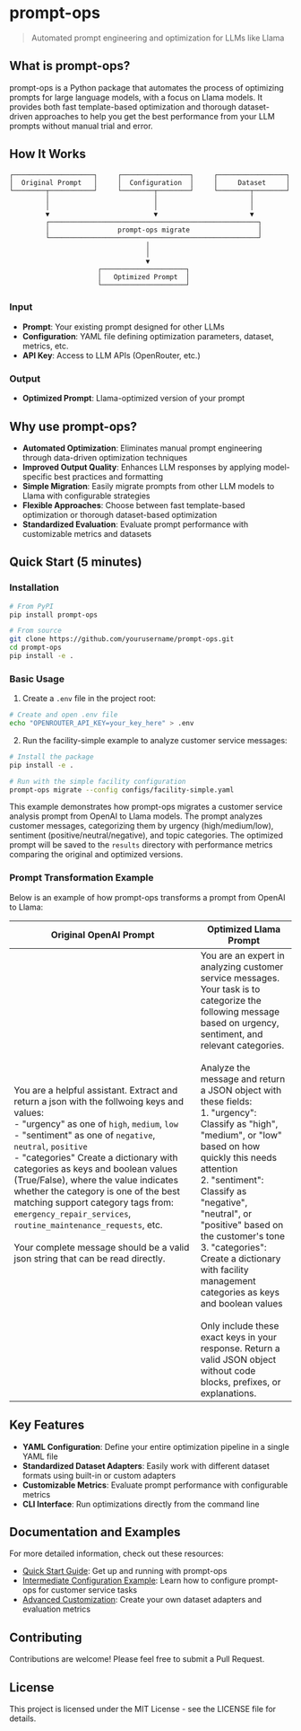 # prompt-ops

> Automated prompt engineering and optimization for LLMs like Llama

## What is prompt-ops?

prompt-ops is a Python package that automates the process of optimizing prompts for large language models, with a focus on Llama models. It provides both fast template-based optimization and thorough dataset-driven approaches to help you get the best performance from your LLM prompts without manual trial and error.

## How It Works

```
┌────────────────────┐     ┌─────────────────┐     ┌─────────────────┐
│  Original Prompt   │     │  Configuration  │     │     Dataset     │
└────────┬───────────┘     └────────┬────────┘     └────────┬────────┘
         │                          │                       │
         │                          │                       │
         ▼                          ▼                       ▼
         ┌────────────────────────────────────────────────────┐
         │                 prompt-ops migrate                 │
         └────────────────────────────────────────────────────┘
                                  │
                                  │
                                  ▼
                      ┌─────────────────────┐
                      │   Optimized Prompt  │
                      └─────────────────────┘
```


### Input
- **Prompt**: Your existing prompt designed for other LLMs
- **Configuration**: YAML file defining optimization parameters, dataset, metrics, etc.
- **API Key**: Access to LLM APIs (OpenRouter, etc.)

### Output
- **Optimized Prompt**: Llama-optimized version of your prompt



## Why use prompt-ops?

- **Automated Optimization**: Eliminates manual prompt engineering through data-driven optimization techniques
- **Improved Output Quality**: Enhances LLM responses by applying model-specific best practices and formatting
- **Simple Migration**: Easily migrate prompts from other LLM models to Llama with configurable strategies
- **Flexible Approaches**: Choose between fast template-based optimization or thorough dataset-based optimization
- **Standardized Evaluation**: Evaluate prompt performance with customizable metrics and datasets

## Quick Start (5 minutes)

### Installation

```bash
# From PyPI
pip install prompt-ops

# From source
git clone https://github.com/yourusername/prompt-ops.git
cd prompt-ops
pip install -e .
```

### Basic Usage

1. Create a `.env` file in the project root:

```bash
# Create and open .env file
echo "OPENROUTER_API_KEY=your_key_here" > .env
```

2. Run the facility-simple example to analyze customer service messages:

```bash
# Install the package
pip install -e .

# Run with the simple facility configuration
prompt-ops migrate --config configs/facility-simple.yaml
```

This example demonstrates how prompt-ops migrates a customer service analysis prompt from OpenAI to Llama models. The prompt analyzes customer messages, categorizing them by urgency (high/medium/low), sentiment (positive/neutral/negative), and topic categories. The optimized prompt will be saved to the `results` directory with performance metrics comparing the original and optimized versions.

### Prompt Transformation Example

Below is an example of how prompt-ops transforms a prompt from OpenAI to Llama:

| Original OpenAI Prompt | Optimized Llama Prompt |
|------------------------|------------------------|
| You are a helpful assistant. Extract and return a json with the follwoing keys and values:<br>- "urgency" as one of `high`, `medium`, `low`<br>- "sentiment" as one of `negative`, `neutral`, `positive`<br>- "categories" Create a dictionary with categories as keys and boolean values (True/False), where the value indicates whether the category is one of the best matching support category tags from: `emergency_repair_services`, `routine_maintenance_requests`, etc.<br><br>Your complete message should be a valid json string that can be read directly. | You are an expert in analyzing customer service messages. Your task is to categorize the following message based on urgency, sentiment, and relevant categories.<br><br>Analyze the message and return a JSON object with these fields:<br>1. "urgency": Classify as "high", "medium", or "low" based on how quickly this needs attention<br>2. "sentiment": Classify as "negative", "neutral", or "positive" based on the customer's tone<br>3. "categories": Create a dictionary with facility management categories as keys and boolean values<br><br>Only include these exact keys in your response. Return a valid JSON object without code blocks, prefixes, or explanations. |


## Key Features

- **YAML Configuration**: Define your entire optimization pipeline in a single YAML file
- **Standardized Dataset Adapters**: Easily work with different dataset formats using built-in or custom adapters
- **Customizable Metrics**: Evaluate prompt performance with configurable metrics
- **CLI Interface**: Run optimizations directly from the command line

## Documentation and Examples

For more detailed information, check out these resources:

- [Quick Start Guide](docs/basic/quick_start.md): Get up and running with prompt-ops
- [Intermediate Configuration Example](docs/intermediate/facility_config.md): Learn how to configure prompt-ops for customer service tasks
- [Advanced Customization](docs/advanced/custom_adapters_metrics.md): Create your own dataset adapters and evaluation metrics

## Contributing

Contributions are welcome! Please feel free to submit a Pull Request.

## License

This project is licensed under the MIT License - see the LICENSE file for details.
